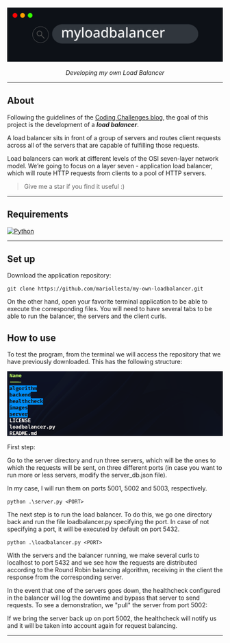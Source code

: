 ![](./images/myloadbalancer.png)

<p align="center">
<em>Developing my own Load Balancer</em>
</p>



---

## About

Following the guidelines of the [Coding Challenges blog](https://codingchallenges.fyi/challenges/challenge-load-balancer), the goal of this project is the development of a **_load balancer_**.

A load balancer sits in front of a group of servers and routes client requests across all of the servers that are capable of fulfilling those requests.

Load balancers can work at different levels of the OSI seven-layer network model. We’re going to focus on a layer seven - application load balancer, which will route HTTP requests from clients to a pool of HTTP servers.


> Give me a star if you find it useful :)

---

## Requirements

[![Python](https://img.shields.io/badge/Python-3.12+-3776AB?style=for-the-badge&logo=python&logoColor=white&labelColor=101010)](https://python.org)


---

## Set up

Download the application repository:

```terminal
git clone https://github.com/mariollesta/my-own-loadbalancer.git
```
On the other hand, open your favorite terminal application to be able to execute the corresponding files. You will need to have several tabs to be able to run the balancer, the servers and the client curls.

## How to use

To test the program, from the terminal we will access the repository that we have previously downloaded. This has the following structure:

![](./images/myloadbalancer_tree.png)

First step:

Go to the server directory and run three servers, which will be the ones to which the requests will be sent, on three different ports (in case you want to run more or less servers, modify the server_db.json file).

In my case, I will run them on ports 5001, 5002 and 5003, respectively.

```terminal
python .\server.py <PORT>
```

The next step is to run the load balancer. To do this, we go one directory back and run the file loadbalancer.py specifying the port. In case of not specifying a port, it will be executed by default on port 5432.

```terminal
python .\loadbalancer.py <PORT>
```

With the servers and the balancer running, we make several curls to localhost to port 5432 and we see how the requests are distributed according to the Round Robin balancing algorithm, receiving in the client the response from the corresponding server.

In the event that one of the servers goes down, the healthcheck configured in the balancer will log the downtime and bypass that server to send requests. To see a demonstration, we "pull" the server from port 5002: 

If we bring the server back up on port 5002, the healthcheck will notify us and it will be taken into account again for request balancing.

---
